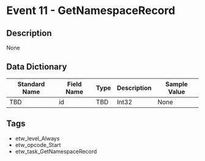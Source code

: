 # Event 11 - GetNamespaceRecord

## Description
None

## Data Dictionary
|Standard Name|Field Name|Type|Description|Sample Value|
|---|---|---|---|---|
|TBD|id|TBD|Int32|None|None|

## Tags
* etw_level_Always
* etw_opcode_Start
* etw_task_GetNamespaceRecord